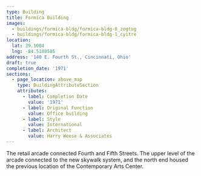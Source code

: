 ```yaml
---
type: Building
title: Formica Building
images:
  - buildings/formica-bldg/formica-bldg-0_zogtug
  - buildings/formica-bldg/formica-bldg-1_cyitre
location:
  lat: 39.1004
  lng: -84.5108585
address: '140 E. Fourth St., Cincinnati, Ohio'
draft: true
completion_date: '1971'
sections:
  - page_location: above_map
    type: BuildingAttributeSection
    attributes:
      - label: Completion Date
        value: '1971'
      - label: Original Function
        value: Office building
      - label: Style
        value: International
      - label: Architect
        value: Harry Weese & Associates
---
```


The retail arcade connected Fourth and Fifth Streets. The upper level of the arcade connected to the new skywalk system, and the north end housed the previous location of the Contemporary Arts Center.
